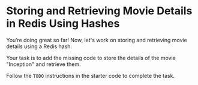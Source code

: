 # Storing and Retrieving Movie Details in Redis Using Hashes

You’re doing great so far! Now, let's work on storing and retrieving movie details using a Redis hash.

Your task is to add the missing code to store the details of the movie "Inception" and retrieve them.

Follow the `TODO` instructions in the starter code to complete the task.